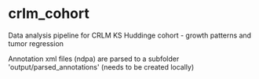 # crlm_cohort
Data analysis pipeline for CRLM KS Huddinge cohort - growth patterns and tumor regression

Annotation xml files (ndpa) are parsed to a subfolder 'output/parsed_annotations' (needs to be created locally)
